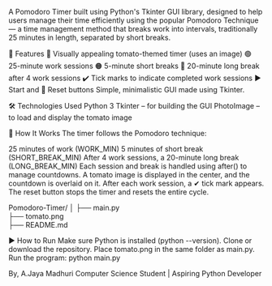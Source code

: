 A Pomodoro Timer built using Python's Tkinter GUI library, designed to help users manage their time efficiently using the popular Pomodoro Technique — a time management method that breaks work into intervals, traditionally 25 minutes in length, separated by short breaks. 

📌 Features
🍅 Visually appealing tomato-themed timer (uses an image)
🟢 25-minute work sessions
🟠 5-minute short breaks
🔴 20-minute long break after 4 work sessions
✔️ Tick marks to indicate completed work sessions
▶️ Start and 🔁 Reset buttons
Simple, minimalistic GUI made using Tkinter.

🛠️ Technologies Used
Python 3
Tkinter – for building the GUI
PhotoImage – to load and display the tomato image

🧠 How It Works
The timer follows the Pomodoro technique:

25 minutes of work (WORK_MIN)
5 minutes of short break (SHORT_BREAK_MIN)
After 4 work sessions, a 20-minute long break (LONG_BREAK_MIN)
Each session and break is handled using after() to manage countdowns.
A tomato image is displayed in the center, and the countdown is overlaid on it.
After each work session, a ✔ tick mark appears.
The reset button stops the timer and resets the entire cycle.

Pomodoro-Timer/
│
├── main.py          
├── tomato.png       
├── README.md        

▶️ How to Run
Make sure Python is installed (python --version).
Clone or download the repository.
Place tomato.png in the same folder as main.py.
Run the program:
python main.py


By,
A.Jaya Madhuri
Computer Science Student | Aspiring Python Developer
